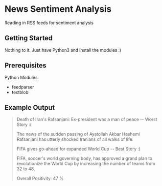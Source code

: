 # News Sentiment Analysis
Reading in RSS feeds for sentiment analysis

## Getting Started

Nothing to it. Just have Python3 and install the modules :)

## Prerequisites

Python Modules:
  * feedparser
  * textblob
  
## Example Output

>Death of Iran's Rafsanjani: Ex-president was a man of peace -- Worst Story :(
>
>The news of the sudden passing of Ayatollah Akbar Hashemi Rafsanjani has utterly shocked Iranians of all walks of life.
>
>FIFA gives go-ahead for expanded World Cup -- Best Story :)
>
>FIFA, soccer's world governing body, has approved a grand plan to revolutionize the World Cup by increasing the number of teams from 32 to 48.
>
>Overall Positivity:  47 %
